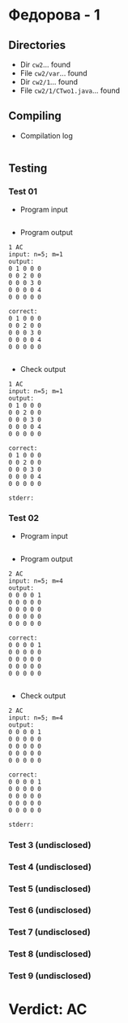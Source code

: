 # Федорова - 1
## Directories
- Dir `cw2`... found
- File `cw2/var`... found
- Dir `cw2/1`... found
- File `cw2/1/CTwo1.java`... found
## Compiling
- Compilation log
```

```
## Testing
### Test 01
- Program input
```

```
- Program output
```
1 AC
input: n=5; m=1
output: 
0 1 0 0 0 
0 0 2 0 0 
0 0 0 3 0 
0 0 0 0 4 
0 0 0 0 0 

correct: 
0 1 0 0 0 
0 0 2 0 0 
0 0 0 3 0 
0 0 0 0 4 
0 0 0 0 0 


```
- Check output
```
1 AC
input: n=5; m=1
output: 
0 1 0 0 0 
0 0 2 0 0 
0 0 0 3 0 
0 0 0 0 4 
0 0 0 0 0 

correct: 
0 1 0 0 0 
0 0 2 0 0 
0 0 0 3 0 
0 0 0 0 4 
0 0 0 0 0 

stderr:

```
### Test 02
- Program input
```

```
- Program output
```
2 AC
input: n=5; m=4
output: 
0 0 0 0 1 
0 0 0 0 0 
0 0 0 0 0 
0 0 0 0 0 
0 0 0 0 0 

correct: 
0 0 0 0 1 
0 0 0 0 0 
0 0 0 0 0 
0 0 0 0 0 
0 0 0 0 0 


```
- Check output
```
2 AC
input: n=5; m=4
output: 
0 0 0 0 1 
0 0 0 0 0 
0 0 0 0 0 
0 0 0 0 0 
0 0 0 0 0 

correct: 
0 0 0 0 1 
0 0 0 0 0 
0 0 0 0 0 
0 0 0 0 0 
0 0 0 0 0 

stderr:

```
### Test 3 (undisclosed)
### Test 4 (undisclosed)
### Test 5 (undisclosed)
### Test 6 (undisclosed)
### Test 7 (undisclosed)
### Test 8 (undisclosed)
### Test 9 (undisclosed)
# Verdict: AC
